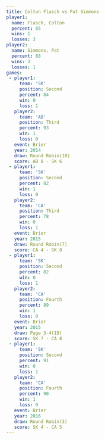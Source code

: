```yaml
---
title: Colton Flasch vs Pat Simmons
player1:              
  name: Flasch, Colton
  percent: 85         
  wins: 1             
  losses: 3           
player2:              
  name: Simmons, Pat  
  percent: 88         
  wins: 3             
  losses: 1           
games:
 - player1:          
     team: 'SK'      
     position: Second
     percent: 84     
     win: 0          
     loss: 1         
   player2:         
     team: 'AB'     
     position: Third
     percent: 93    
     win: 1         
     loss: 0        
   event: Brier         
   year: 2014           
   draw: Round Robin(10)
   score: AB 8 - SK 6   
 - player1:          
     team: 'SK'      
     position: Second
     percent: 82     
     win: 1          
     loss: 0         
   player2:         
     team: 'CA'     
     position: Third
     percent: 78    
     win: 0         
     loss: 1        
   event: Brier        
   year: 2015          
   draw: Round Robin(7)
   score: CA 4 - SK 8  
 - player1:          
     team: 'SK'      
     position: Second
     percent: 82     
     win: 0          
     loss: 1         
   player2:          
     team: 'CA'      
     position: Fourth
     percent: 89     
     win: 1          
     loss: 0         
   event: Brier      
   year: 2015        
   draw: Page 3-4(19)
   score: SK 7 - CA 8
 - player1:          
     team: 'SK'      
     position: Second
     percent: 91     
     win: 0          
     loss: 1         
   player2:          
     team: 'CA'      
     position: Fourth
     percent: 90     
     win: 1          
     loss: 0         
   event: Brier        
   year: 2016          
   draw: Round Robin(3)
   score: SK 4 - CA 5  
---
```

